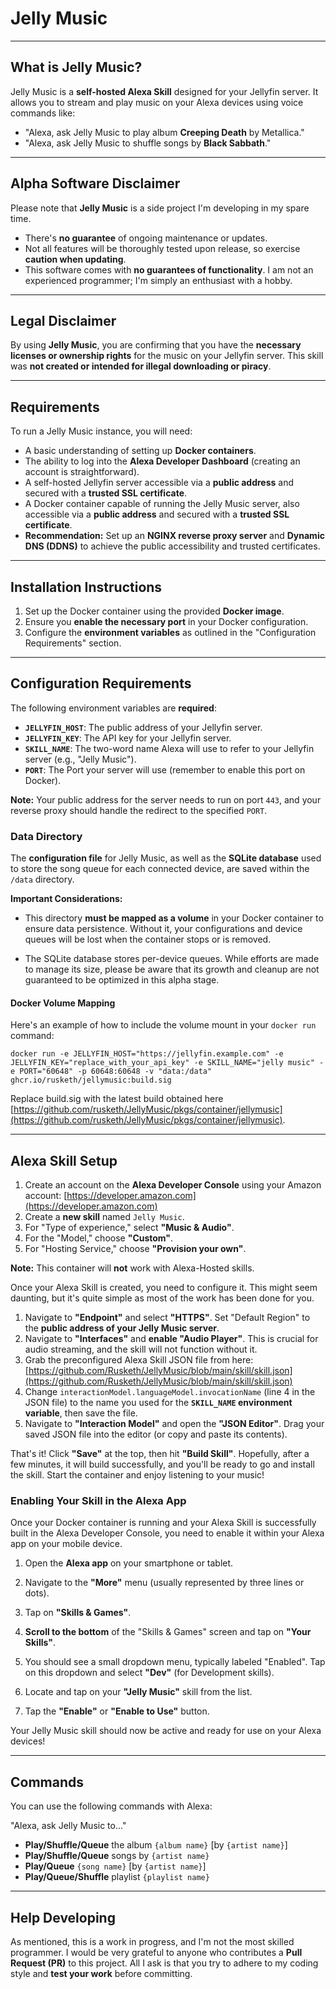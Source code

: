 
# Jelly Music

---

## What is Jelly Music?

Jelly Music is a **self-hosted Alexa Skill** designed for your Jellyfin server. It allows you to stream and play music on your Alexa devices using voice commands like:

* "Alexa, ask Jelly Music to play album **Creeping Death** by Metallica."
* "Alexa, ask Jelly Music to shuffle songs by **Black Sabbath**."

---

## Alpha Software Disclaimer

Please note that **Jelly Music** is a side project I'm developing in my spare time.

* There's **no guarantee** of ongoing maintenance or updates.
* Not all features will be thoroughly tested upon release, so exercise **caution when updating**.
* This software comes with **no guarantees of functionality**. I am not an experienced programmer; I'm simply an enthusiast with a hobby.

---

## Legal Disclaimer

By using **Jelly Music**, you are confirming that you have the **necessary licenses or ownership rights** for the music on your Jellyfin server. This skill was **not created or intended for illegal downloading or piracy**.

---

## Requirements

To run a Jelly Music instance, you will need:

* A basic understanding of setting up **Docker containers**.
* The ability to log into the **Alexa Developer Dashboard** (creating an account is straightforward).
* A self-hosted Jellyfin server accessible via a **public address** and secured with a **trusted SSL certificate**.
* A Docker container capable of running the Jelly Music server, also accessible via a **public address** and secured with a **trusted SSL certificate**.
* **Recommendation:** Set up an **NGINX reverse proxy server** and **Dynamic DNS (DDNS)** to achieve the public accessibility and trusted certificates.

---

## Installation Instructions

1.  Set up the Docker container using the provided **Docker image**.
2.  Ensure you **enable the necessary port** in your Docker configuration.
3.  Configure the **environment variables** as outlined in the "Configuration Requirements" section.

---

## Configuration Requirements

The following environment variables are **required**:

* **`JELLYFIN_HOST`**: The public address of your Jellyfin server.
* **`JELLYFIN_KEY`**: The API key for your Jellyfin server.
* **`SKILL_NAME`**: The two-word name Alexa will use to refer to your Jellyfin server (e.g., "Jelly Music").
* **`PORT`**: The Port your server will use (remember to enable this port on Docker).

**Note:** Your public address for the server needs to run on port `443`, and your reverse proxy should handle the redirect to the specified `PORT`.

### Data Directory

The **configuration file** for Jelly Music, as well as the **SQLite database** used to store the song queue for each connected device, are saved within the `/data` directory.

**Important Considerations:**

-   This directory **must be mapped as a volume** in your Docker container to ensure data persistence. Without it, your configurations and device queues will be lost when the container stops or is removed.
    
-   The SQLite database stores per-device queues. While efforts are made to manage its size, please be aware that its growth and cleanup are not guaranteed to be optimized in this alpha stage.
    

#### Docker Volume Mapping

Here's an example of how to include the volume mount in your `docker run` command:

``docker run -e JELLYFIN_HOST="https://jellyfin.example.com" -e JELLYFIN_KEY="replace_with_your_api_key" -e SKILL_NAME="jelly music" -e PORT="60648" -p 60648:60648 -v "data:/data" ghcr.io/rusketh/jellymusic:build.sig``

Replace build.sig with the latest build obtained here [https://github.com/rusketh/JellyMusic/pkgs/container/jellymusic](https://github.com/rusketh/JellyMusic/pkgs/container/jellymusic).

---

## Alexa Skill Setup

1.  Create an account on the **Alexa Developer Console** using your Amazon account: [https://developer.amazon.com](https://developer.amazon.com)
2.  Create a **new skill** named `Jelly Music`.
3.  For "Type of experience," select **"Music & Audio"**.
4.  For the "Model," choose **"Custom"**.
5.  For "Hosting Service," choose **"Provision your own"**.

**Note:** This container will **not** work with Alexa-Hosted skills.

Once your Alexa Skill is created, you need to configure it. This might seem daunting, but it's quite simple as most of the work has been done for you.

1.  Navigate to **"Endpoint"** and select **"HTTPS"**. Set "Default Region" to the **public address of your Jelly Music server**.
2.  Navigate to **"Interfaces"** and **enable "Audio Player"**. This is crucial for audio streaming, and the skill will not function without it.
3.  Grab the preconfigured Alexa Skill JSON file from here: [https://github.com/Rusketh/JellyMusic/blob/main/skill/skill.json](https://github.com/Rusketh/JellyMusic/blob/main/skill/skill.json)
4.  Change `interactionModel.languageModel.invocationName` (line 4 in the JSON file) to the name you used for the **`SKILL_NAME` environment variable**, then save the file.
5.  Navigate to **"Interaction Model"** and open the **"JSON Editor"**. Drag your saved JSON file into the editor (or copy and paste its contents).

That's it! Click **"Save"** at the top, then hit **"Build Skill"**. Hopefully, after a few minutes, it will build successfully, and you'll be ready to go and install the skill. Start the container and enjoy listening to your music!

### Enabling Your Skill in the Alexa App

Once your Docker container is running and your Alexa Skill is successfully built in the Alexa Developer Console, you need to enable it within your Alexa app on your mobile device.

1.  Open the **Alexa app** on your smartphone or tablet.
    
2.  Navigate to the **"More"** menu (usually represented by three lines or dots).
    
3.  Tap on **"Skills & Games"**.
    
4.  **Scroll to the bottom** of the "Skills & Games" screen and tap on **"Your Skills"**.
    
5.  You should see a small dropdown menu, typically labeled "Enabled". Tap on this dropdown and select **"Dev"** (for Development skills).
    
6.  Locate and tap on your **"Jelly Music"** skill from the list.
    
7.  Tap the **"Enable"** or **"Enable to Use"** button.
    

Your Jelly Music skill should now be active and ready for use on your Alexa devices!

---

## Commands

You can use the following commands with Alexa:

"Alexa, ask Jelly Music to..."

* **Play/Shuffle/Queue** the album `{album name}` [by `{artist name}`]
* **Play/Shuffle/Queue** songs by `{artist name}`
* **Play/Queue** `{song name}` [by `{artist name}`]
* **Play/Queue/Shuffle** playlist `{playlist name}`

---

## Help Developing

As mentioned, this is a work in progress, and I'm not the most skilled programmer. I would be very grateful to anyone who contributes a **Pull Request (PR)** to this project. All I ask is that you try to adhere to my coding style and **test your work** before committing.
